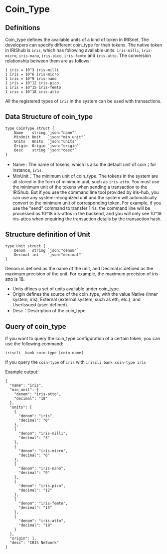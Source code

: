 # Coin_Type

##  Definitions

Coin_type defines the available units of a kind of token in IRISnet. The developers can specify different coin_type for  their tokens. The native token in IRIShub is `iris`, which has following available units: `iris-milli`, `iris-micro`, `iris-nano`, `iris-pico`, `iris-femto` and `iris-atto`. The conversion relationship between them are as follows:

```
1 iris = 10^3 iris-milli
1 iris = 10^6 iris-micro
1 iris = 10^9 iris-nano
1 iris = 10^12 iris-pico
1 iris = 10^15 iris-femto
1 iris = 10^18 iris-atto
```

All the registered types of `iris` in the system can be used with transactions.

## Data Structure of coin_type

```golang
type CoinType struct {
	Name    string `json:"name"`
	MinUnit Unit   `json:"min_unit"`
	Units   Units  `json:"units"`
	Origin  Origin `json:"origin"`
	Desc    string `json:"desc"`
}
```

* Name : The name of tokens, which is also the default unit of coin；for instance, `iris`.
* MinUnit：The  minimum unit of coin_type. The tokens in the system are all stored in the form of minimum unit, 
such as `iris-atto`. You must use the minimum unit of the tokens when sending a transaction to the IRIShub. 
But if you use the command line tool provided by iris-hub, you can use any system-recognized unit and the system 
will automatically convert to the minimum unit of corresponding token. For example, if you use the "send" command 
to transfer 1iris, the command line will be processed as 10^18 iris-attos in the backend, and you will only 
see 10^18 iris-attos when enquiring the transaction details by the transaction hash.

## Structure definition of Unit

```golang
type Unit struct {
	Denom   string `json:"denom"`
	Decimal int    `json:"decimal"`
}
```

Denom is defined as the name of the unit, and Decimal is defined as the maximum precision of the unit. 
For example, the maximum precision of iris-atto is 18.
* Units dfines a set of units available under coin_type.
* Origin defines the source of the coin_type, with the value Native (inner system, iris), 
External (external system, such as eth, etc.), and UserIssued (user-defined).
* Desc：Description of the coin_type.

## Query of coin_type

If you want to query the coin_type configuration of a certain token, you can use the following command:

```golang
iriscli  bank coin-type [coin_name]
```

If you query the `coin-type` of `iris` with `iriscli bank coin-type iris`
 
Example output:
```$xslt
{
  "name": "iris",
  "min_unit": {
    "denom": "iris-atto",
    "decimal": "18"
  },
  "units": [
    {
      "denom": "iris",
      "decimal": "0"
    },
    {
      "denom": "iris-milli",
      "decimal": "3"
    },
    {
      "denom": "iris-micro",
      "decimal": "6"
    },
    {
      "denom": "iris-nano",
      "decimal": "9"
    },
    {
      "denom": "iris-pico",
      "decimal": "12"
    },
    {
      "denom": "iris-femto",
      "decimal": "15"
    },
    {
      "denom": "iris-atto",
      "decimal": "18"
    }
  ],
  "origin": 1,
  "desc": "IRIS Network"
}
```